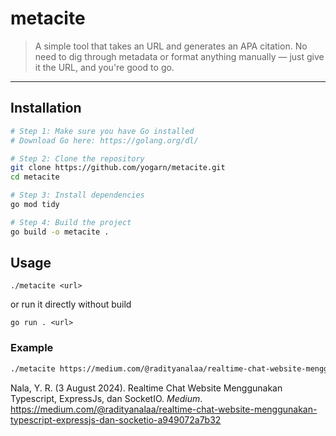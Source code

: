 # metacite
> A simple tool that takes an URL and generates an APA citation. No need to dig through metadata or format anything manually — just give it the URL, and you're good to go.

---

## Installation
```bash
# Step 1: Make sure you have Go installed
# Download Go here: https://golang.org/dl/

# Step 2: Clone the repository
git clone https://github.com/yogarn/metacite.git
cd metacite

# Step 3: Install dependencies
go mod tidy

# Step 4: Build the project
go build -o metacite .
```
## Usage
```
./metacite <url>
```
or run it directly without build
```
go run . <url>
```

### Example
```bash
./metacite https://medium.com/@radityanalaa/realtime-chat-website-menggunakan-typescript-expressjs-dan-socketio-a949072a7b32
```
Nala, Y. R. (3 August 2024). Realtime Chat Website Menggunakan Typescript, ExpressJs, dan SocketIO. _Medium_. https://medium.com/@radityanalaa/realtime-chat-website-menggunakan-typescript-expressjs-dan-socketio-a949072a7b32
